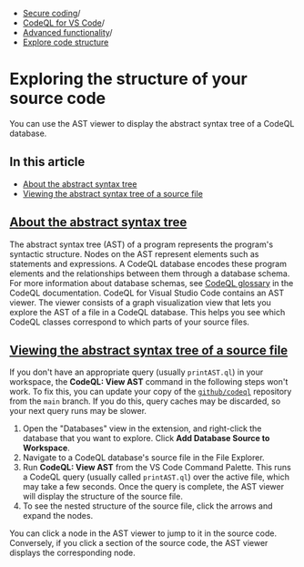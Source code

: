   * [Secure coding](https://docs.github.com/en/code-security "Secure coding")/
  * [CodeQL for VS Code](https://docs.github.com/en/code-security/codeql-for-vs-code "CodeQL for VS Code")/
  * [Advanced functionality](https://docs.github.com/en/code-security/codeql-for-vs-code/using-the-advanced-functionality-of-the-codeql-for-vs-code-extension "Advanced functionality")/
  * [Explore code structure](https://docs.github.com/en/code-security/codeql-for-vs-code/using-the-advanced-functionality-of-the-codeql-for-vs-code-extension/exploring-the-structure-of-your-source-code "Explore code structure")


# Exploring the structure of your source code
You can use the AST viewer to display the abstract syntax tree of a CodeQL database.
## In this article
  * [About the abstract syntax tree](https://docs.github.com/en/code-security/codeql-for-vs-code/using-the-advanced-functionality-of-the-codeql-for-vs-code-extension/exploring-the-structure-of-your-source-code#about-the-abstract-syntax-tree)
  * [Viewing the abstract syntax tree of a source file](https://docs.github.com/en/code-security/codeql-for-vs-code/using-the-advanced-functionality-of-the-codeql-for-vs-code-extension/exploring-the-structure-of-your-source-code#viewing-the-abstract-syntax-tree-of-a-source-file)


## [About the abstract syntax tree](https://docs.github.com/en/code-security/codeql-for-vs-code/using-the-advanced-functionality-of-the-codeql-for-vs-code-extension/exploring-the-structure-of-your-source-code#about-the-abstract-syntax-tree)
The abstract syntax tree (AST) of a program represents the program's syntactic structure. Nodes on the AST represent elements such as statements and expressions. A CodeQL database encodes these program elements and the relationships between them through a database schema. For more information about database schemas, see [CodeQL glossary](https://codeql.github.com/docs/codeql-overview/codeql-glossary/#ql-database-schema) in the CodeQL documentation.
CodeQL for Visual Studio Code contains an AST viewer. The viewer consists of a graph visualization view that lets you explore the AST of a file in a CodeQL database. This helps you see which CodeQL classes correspond to which parts of your source files.
## [Viewing the abstract syntax tree of a source file](https://docs.github.com/en/code-security/codeql-for-vs-code/using-the-advanced-functionality-of-the-codeql-for-vs-code-extension/exploring-the-structure-of-your-source-code#viewing-the-abstract-syntax-tree-of-a-source-file)
If you don't have an appropriate query (usually `printAST.ql`) in your workspace, the **CodeQL: View AST** command in the following steps won't work. To fix this, you can update your copy of the [`github/codeql`](https://github.com/github/codeql) repository from the `main` branch. If you do this, query caches may be discarded, so your next query runs may be slower.
  1. Open the "Databases" view in the extension, and right-click the database that you want to explore. Click **Add Database Source to Workspace**.
  2. Navigate to a CodeQL database's source file in the File Explorer.
  3. Run **CodeQL: View AST** from the VS Code Command Palette. This runs a CodeQL query (usually called `printAST.ql`) over the active file, which may take a few seconds. Once the query is complete, the AST viewer will display the structure of the source file.
  4. To see the nested structure of the source file, click the arrows and expand the nodes.


You can click a node in the AST viewer to jump to it in the source code. Conversely, if you click a section of the source code, the AST viewer displays the corresponding node.
